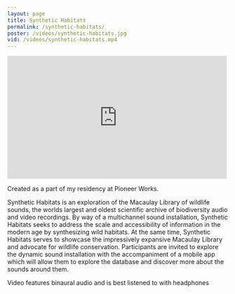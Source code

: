 ```yaml
---
layout: page
title: Synthetic Habitats
permalink: /synthetic-habitats/
poster: /videos/synthetic-habitats.jpg
vid: /videos/synthetic-habitats.mp4
---
```


<iframe src="https://player.vimeo.com/video/160475789" width="500" height="281" frameborder="0" webkitallowfullscreen mozallowfullscreen allowfullscreen></iframe>

Created as a part of my residency at Pioneer Works.

Synthetic Habitats is an exploration of the Macaulay Library of wildlife sounds, the worlds largest and oldest scientific archive of biodiversity audio and video recordings. By way of a multichannel sound installation, Synthetic Habitats seeks to address the scale and accessibility of information in the modern age by synthesizing wild habitats. At the same time, Synthetic Habitats serves to showcase the impressively expansive Macaulay Library and advocate for wildlife conservation. Participants are invited to explore the dynamic sound installation with the accompaniment of a mobile app which will allow them to explore the database and discover more about the sounds around them.

Video features binaural audio and is best listened to with headphones